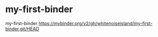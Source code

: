 # my-first-binder
my-first-binder
https://mybinder.org/v2/gh/whitenoiseisland/my-first-binder.git/HEAD
